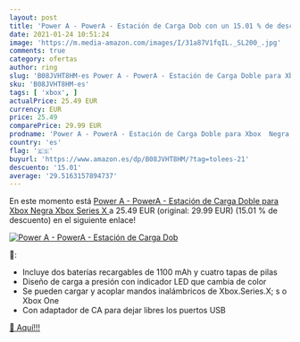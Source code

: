 ```yaml
---
layout: post
title: 'Power A - PowerA - Estación de Carga Dob con un 15.01 % de descuento'
date: 2021-01-24 10:51:24
image: 'https://m.media-amazon.com/images/I/31a87V1fqIL._SL200_.jpg'
comments: true
category: ofertas
author: ring
slug: 'B08JVHT8HM-es Power A - PowerA - Estación de Carga Doble para Xbox Negra...'
sku: 'B08JVHT8HM-es'
tags: [ 'xbox', ]
actualPrice: 25.49 EUR
currency: EUR
price: 25.49
comparePrice: 29.99 EUR
prodname: 'Power A - PowerA - Estación de Carga Doble para Xbox  Negra  Xbox Series X '
country: 'es'
flag: '🇪🇸'
buyurl: 'https://www.amazon.es/dp/B08JVHT8HM/?tag=tolees-21'
descuento: '15.01'
average: '29.5163157894737'
---
```


En este momento está [Power A - PowerA - Estación de Carga Doble para Xbox  Negra  Xbox Series X ](https://www.amazon.es/dp/B08JVHT8HM/?tag=tolees-21) a 25.49 EUR (original: 29.99 EUR) (15.01 %  de descuento) en el siguiente enlace!

[![Power A - PowerA - Estación de Carga Dob](https://m.media-amazon.com/images/I/31a87V1fqIL._SL200_.jpg)](https://www.amazon.es/dp/B08JVHT8HM/?tag=tolees-21)

🔎:

- Incluye dos baterías recargables de 1100 mAh y cuatro tapas de pilas
- Diseño de carga a presión con indicador LED que cambia de color
- Se pueden cargar y acoplar mandos inalámbricos de Xbox.Series.X; s o Xbox One
- Con adaptador de CA para dejar libres los puertos USB

[🛒 Aquí!!!](https://www.amazon.es/dp/B08JVHT8HM/?tag=tolees-21)
